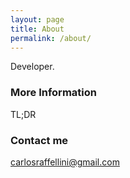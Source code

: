 ```yaml
---
layout: page
title: About
permalink: /about/
---
```


Developer.

### More Information

TL;DR

### Contact me

[carlosraffellini@gmail.com](mailto:carlosraffellini@gmail.com)